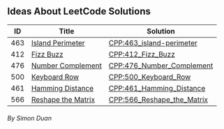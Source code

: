 ## Ideas About LeetCode Solutions

[cata_link]: https://github.com/AllenDuane/leetcode/tree/master/


| ID        | Title         | Solution  |
| ------------- |-------------| ----- |
|   463    | [Island Perimeter  ](https://leetcode.com/problems/island-perimeter/#/description) | [CPP:463_island-perimeter](https://github.com/AllenDuane/leetcode/tree/master/463_island-perimeter) |
|   412    | [Fizz Buzz](https://leetcode.com/problems/fizz-buzz/#/description) | [CPP:412_Fizz_Buzz](https://github.com/AllenDuane/leetcode/tree/master/412_Fizz_Buzz) |
| 476      | [Number Complement](https://leetcode.com/problems/number-complement/#/description) | [CPP:476_Number_Complement](https://github.com/AllenDuane/leetcode/tree/master/476_Number_Complement) |
| 500      | [Keyboard Row](https://leetcode.com/problems/keyboard-row/#/description) | [CPP:500_Keyboard_Row](https://github.com/AllenDuane/leetcode/tree/master/500_Keyboard_Row) |
| 461      | [Hamming Distance](https://leetcode.com/problems/hamming-distance/#/description) | [CPP:461_Hamming_Distance](https://github.com/AllenDuane/leetcode/tree/master/461_Hamming_Distance) |
| 566      | [Reshape the Matrix](https://leetcode.com/problems/reshape-the-matrix/#/description)      | [CPP:566_Reshape_the_Matrix](https://github.com/AllenDuane/leetcode/tree/master/566_Reshape_the_Matrix) |




###### By Simon Duan
